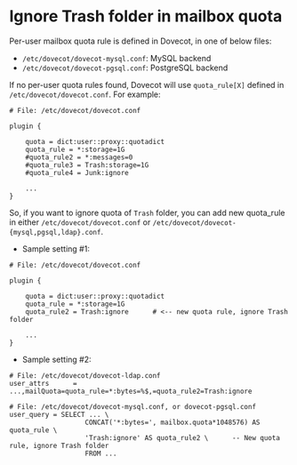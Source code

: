 # Ignore Trash folder in mailbox quota

Per-user mailbox quota rule is defined in Dovecot, in one of below files:

* `/etc/dovecot/dovecot-mysql.conf`: MySQL backend
* `/etc/dovecot/dovecot-pgsql.conf`: PostgreSQL backend

If no per-user quota rules found, Dovecot will use `quota_rule[X]` defined in
`/etc/dovecot/dovecot.conf`. For example:

```
# File: /etc/dovecot/dovecot.conf

plugin {                                                                        

    quota = dict:user::proxy::quotadict
    quota_rule = *:storage=1G
    #quota_rule2 = *:messages=0
    #quota_rule3 = Trash:storage=1G
    #quota_rule4 = Junk:ignore

    ...
}
```

So, if you want to ignore quota of `Trash` folder, you can add new quota_rule
in either `/etc/dovecot/dovecot.conf` or `/etc/dovecot/dovecot-{mysql,pgsql,ldap}.conf`.

* Sample setting #1:

```
# File: /etc/dovecot/dovecot.conf

plugin {                                                                        

    quota = dict:user::proxy::quotadict
    quota_rule = *:storage=1G
    quota_rule2 = Trash:ignore      # <-- new quota rule, ignore Trash folder

    ...
}
```

* Sample setting #2:

```
# File: /etc/dovecot/dovecot-ldap.conf
user_attrs      = ...,mailQuota=quota_rule=*:bytes=%$,=quota_rule2=Trash:ignore

# File: /etc/dovecot/dovecot-mysql.conf, or dovecot-pgsql.conf
user_query = SELECT ... \
                   CONCAT('*:bytes=', mailbox.quota*1048576) AS quota_rule \
                   'Trash:ignore' AS quota_rule2 \      -- New quota rule, ignore Trash folder
                   FROM ...
```
